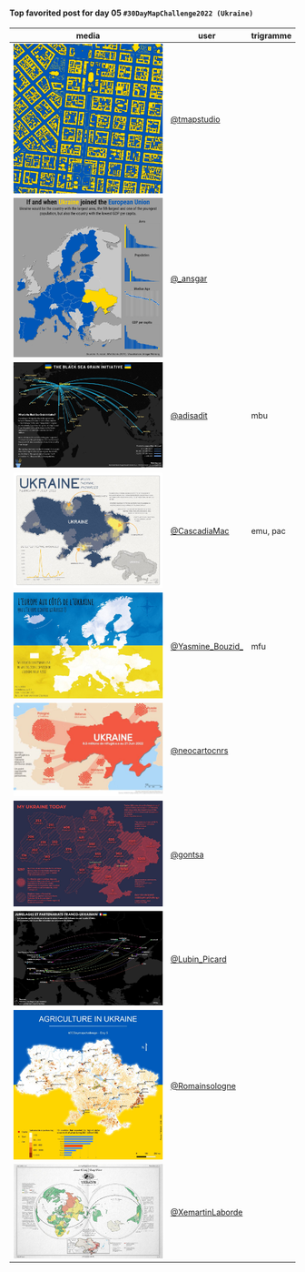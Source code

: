 #### Top favorited post for day 05 `#30DayMapChallenge2022 (Ukraine)`
| media | user | trigramme |
|-------|------|-----------|
| ![image](../uploads/ece34d30a1769c9178e292dccb500f33/image.png) | [@tmapstudio](https://twitter.com/tmapstudio/status/1588879703829803010) |  |
| ![image](../uploads/79a6aeba28af53c86b23ad5c8b61b109/image.png) | [@\_ansgar](https://twitter.com/\_ansgar/status/1588965914070118402) |  |
| ![image](../uploads/2d7fdfaf7da0230d2c2cae6a4e9b2634/image.png) | [@adisadit](https://twitter.com/adisadit/status/1588938595225985024) | mbu |
| ![image](../uploads/1886ec98951ada17a05dbd3a5f420266/image.png) | [@CascadiaMac](https://twitter.com/CascadiaMac/status/1588800139300605954) | emu, pac |
| ![image](../uploads/abde3e5ea9b4b90e5475ccea8a3e448d/image.png) | [@Yasmine_Bouzid\_](https://twitter.com/Yasmine_Bouzid\_/status/1588807153934290944) | mfu |
| ![image](../uploads/80acfc64e22a95426be2c603b347f665/image.png) | [@neocartocnrs](https://twitter.com/neocartocnrs/status/1588795327402094593) |  |
| ![image](../uploads/75b7de857743ae5d9fa497de575859be/image.png) | [@gontsa](https://twitter.com/gontsa/status/1588991114279022592) |  |
| ![image](../uploads/1c9ed43d0918b04d5024654e74479d58/image.png) | [@Lubin_Picard](https://twitter.com/Lubin_Picard/status/1588919277356081152) |  |
| ![image](../uploads/5cd7a80eb3f1b1d93951ee852b9c02b7/image.png) | [@Romainsologne](https://twitter.com/Romainsologne/status/1588788207755227137) |  |
| ![image](../uploads/2012fb930911c18deb8cb3e41e466ca1/image.png) | [@XemartinLaborde](https://twitter.com/XemartinLaborde/status/1588942504321511425) |  |

